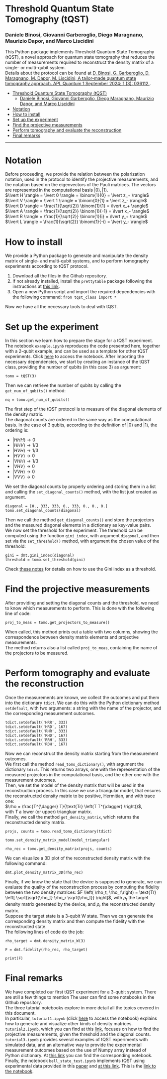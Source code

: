 # Threshold Quantum State Tomography (tQST)
### Daniele Binosi, Giovanni Garberoglio, Diego Maragnano, Maurizio Dapor, and Marco Liscidini

This Python package implements Threshold Quantum State Tomography (tQST), a novel approach for quantum state tomography that reduces the number of measurements required to reconstruct the density matrix of a single- or multi-qubit system.  
Details about the protocol can be found at [D. Binosi, G. Garberoglio, D. Maragnano, M. Dapor, M. Liscidini; A tailor-made quantum state tomography approach. APL Quantum 1 September 2024; 1 (3): 036112.](https://doi.org/10.1063/5.0219143).  

- [Threshold Quantum State Tomography (tQST)](#threshold-quantum-state-tomography-tqst)
    - [Daniele Binosi, Giovanni Garberoglio, Diego Maragnano, Maurizio Dapor, and Marco Liscidini](#daniele-binosi-giovanni-garberoglio-diego-maragnano-maurizio-dapor-and-marco-liscidini)
- [Notation](#notation)
- [How to install](#how-to-install)
- [Set up the experiment](#set-up-the-experiment)
- [Find the projective measurements](#find-the-projective-measurements)
- [Perform tomography and evaluate the reconstruction](#perform-tomography-and-evaluate-the-reconstruction)
- [Final remarks](#final-remarks)

---

<a id="notation"></a>
# Notation
Before proceeding, we provide the relation between the polarization notation, used in the protocol to identify the projective measurements, and the notation based on the eigenvectors of the Pauli matrices. The vectors are represented in the computational basis $\lvert 0 \rangle, \lvert 1 \rangle$.  
$\lvert H \rangle = \lvert 0 \rangle = \binom{1}{0} = \lvert z_+ \rangle$  
$\lvert V \rangle = \lvert 1 \rangle = \binom{0}{1} = \lvert z_- \rangle$  
$\lvert D \rangle = \frac{1}{\sqrt{2}} \binom{1}{1} = \lvert x_+ \rangle$  
$\lvert A \rangle = \frac{1}{\sqrt{2}} \binom{1}{-1} = \lvert x_- \rangle$  
$\lvert R \rangle = \frac{1}{\sqrt{2}} \binom{1}{i} = \lvert y_+ \rangle$  
$\lvert L \rangle = \frac{1}{\sqrt{2}} \binom{1}{-i} = \lvert y_- \rangle$  

<a id="how-to-install"></a>
 # How to install

 We provide a Python package to generate and manipulate the density matrix of single- and multi-qubit systems, and to perform tomography experiments according to tQST protocol.  
 1. Download all the files in the Github repository.
 2. If not already installed, install the `prettytable` package following the instructions at [this link](https://pypi.org/project/prettytable/).
 3. Open a new Python script and import the required dependencies with the following command: `from tqst_class import *`  

Now we have all the necessary tools to deal with tQST.  

<a id="setup-the-experiment"></a>
# Set up the experiment

In this section we learn how to prepare the stage for a tQST experiment.  
The notebook `example.ipynb` reproduces the code presented here, together with a 2-qubit example, and can be used as a template for other tQST experiments. Click [here](https://github.com/liscidini-group/thresholdqst/blob/main/example.ipynb) to access the notebook.
After importing the necessary dependencies, we start by creating an instance of the tQST class, providing the number of qubits (in this case 3) as argument:
```{python}
tomo = tQST(3)
```
Then we can retrieve the number of qubits by calling the `get_num_of_qubits()` method:
```{python}
nq = tomo.get_num_of_qubits()
```
The first step of the tQST protocol is to measure of the diagonal elements of the density matrix.  
The diagonal counts are ordered in the same way as the computational basis. In the case of 3 qubits, according to the definition of $\lvert 0 \rangle$ and $\lvert 1 \rangle$, the ordering is:
- $\lvert HHH \rangle \rightarrow 0$
- $\lvert HHV \rangle \rightarrow 1/3$
- $\lvert HVH \rangle \rightarrow 1/3$
- $\lvert HVV \rangle \rightarrow 0$
- $\lvert VHH \rangle \rightarrow 1/3$
- $\lvert VHV \rangle \rightarrow 0$
- $\lvert VVH \rangle \rightarrow 0$
- $\lvert VVV \rangle \rightarrow 0$

 We set the diagonal counts by properly ordering and storing them in a list and calling the `set_diagonal_counts()` method, with the list just created as argument.  
```{python}
diagonal = [0., 333, 333, 0., 333, 0., 0., 0.]
tomo.set_diagonal_counts(diagonal)
```
Then we call the method `get_diagonal_counts()` and store the projectors and the measured diagonal elements in a dictionary as key-value pairs.   
We now set the threshold for the experiment. The threshold can be computed using the function `gini_index`, with argument `diagonal`, and then set via the `set_threshold()` method, with argument the chosen value of the threshold:
```{python}
gini = dmt.gini_index(diagonal)
threshold = tomo.set_threshold(gini)
```
Check [these notes](https://github.com/liscidini-group/thresholdqst/blob/main/gini_index_tqst.pdf) for details on how to use the Gini index as a threshold.

<a id="find-projective-measurements"></a>
# Find the projective measurements

After providing and setting the diagonal counts and the threshold, we need to know which measurements to perform. This is done with the following line of code:
 ```{python}
proj_to_meas = tomo.get_projectors_to_measure()
```
When called, this method prints out a table with two columns, showing the correspondence between density matrix elements and projective measurements.  
The method returns also a list called `proj_to_meas`, containing the name of the projectors to be measured.

<a id="perform-tomography-and-evaluate-the-reconstruction" ></a>
# Perform tomography and evaluate the reconstruction

Once the measurements are known, we collect the outcomes and put them into the dictionary `tdict`. We can do this with the Python dictionary method `setdefault`, with two arguments: a string with the name of the projector, and the corresponding measurement outcomes.

```{python}
tdict.setdefault('HRR', 333)
tdict.setdefault('HRD', 167)
tdict.setdefault('RHR', 333)
tdict.setdefault('RHD', 167)
tdict.setdefault('RRH', 333)
tdict.setdefault('RDH', 167)
```

Now we can reconstruct the density matrix starting from the measurement outcomes.  
We first call the method `read_tomo_dictionary()`, with argument the dictionary `tdict`. This returns two arrays, one with the representation of the measured projectors in the computational basis, and the other one with the measurement outcomes.  
Then, we set the model of the density matrix that will be used in the reconstruction process. In this case we use a triangular model, that ensures the reconstructed density matrix to be positive, Hermitian, and with trace one:  
$\rho = \frac{T^{\dagger} T}{\text{Tr} \left(T T^{\dagger} \right)}$,  
with $T$ a lower (or upper) triangluar matrix.  
Finally, we call the method `get_density_matrix`, which returns the reconstructed density matrix.

```{python}
projs, counts = tomo.read_tomo_dictionary(tdict)

tomo.set_density_matrix_model(model_triangular)

rho_rec = tomo.get_density_matrix(projs, counts)
```

We can visualize a 3D plot of the reconstructed density matrix with the following command:

```{python}
dmt.plot_density_matrix_3D(rho_rec)
```

Finally, if we know the state that the device is supposed to generate, we can evaluate the quality of the reconstruction process by computing the fidelity between the two density matrices:
$F \left( \rho_t, \rho_r\right) = \text{Tr} \left[ \sqrt{\sqrt{\rho_t} \rho_r \sqrt{\rho_t}} \right]$, with $\rho_t$ the target density matrix generated by the device, and $\rho_r$ the reconstructed density matrix.  
Suppose the target state is a 3-qubit W state. Then we can generate the corresponding density matrix and then compute the fidelity with the reconstructed state.  
The following lines of code do the job:
```{python}
rho_target = dmt.density_matrix_W(3)

F = dmt.fidelity(rho_rec, rho_target)

print(F)
```

<a id="final-remarks" ></a>
# Final remarks

We have completed our first tQST experiment for a 3-qubit system. There are still a few things to mention
The user can find some notebooks in the Github repository.    
The three tutorial notebooks explore in more detail all the topics covered in this document.  
In particular, `tutorial1.ipynb` (click [here](https://github.com/liscidini-group/thresholdqst/blob/main/tutorial1.ipynb) to access the notebook) explains how to generate and visualize other kinds of density matrices.   
`tutorial2.ipynb`, which you can find at this [link](https://github.com/liscidini-group/thresholdqst/blob/main/tutorial2.ipynb), focuses on how to find the projective measurements, given the threshold and the diagonal counts.  
`tutorial3.ipynb` provides several examples of tQST experiments with simulated data, and an alternative way to provide the experimental measurement outcomes based on the use of Numpy array instead of Python dictionary. At [this link](https://github.com/liscidini-group/thresholdqst/blob/main/tutorial3.ipynb) you can find the corresponding notebook.  
Finally, the notebook `bell_state_test.ipynb` implements tQST using experimental data provided in this [paper](https://journals.aps.org/pra/abstract/10.1103/PhysRevA.64.052312) and [at this link](https://research.physics.illinois.edu/QI/Photonics/tomography-files/tomo_chapter_2004.pdf). This is the [link to the notebook](https://github.com/liscidini-group/thresholdqst/blob/main/bell_state_test.ipynb).
